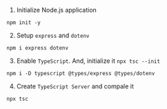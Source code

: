 1. Initialize Node.js application

```
npm init -y
```

2. Setup `express` and `dotenv`

```
npm i express dotenv
```

3. Enable `TypeScript`. And, initialize it `npx tsc --init`

```
npm i -D typescript @types/express @types/dotenv
```

4. Create `TypeScript Server` and compale it

```
npx tsc
```
